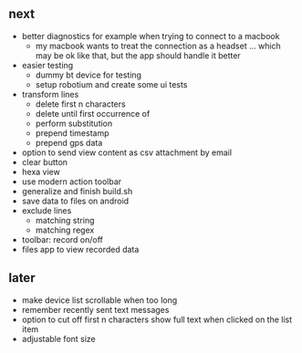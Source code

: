 next
----
- better diagnostics for example when trying to connect to a macbook
    - my macbook wants to treat the connection as a headset
      ... which may be ok like that, but the app should handle it better
- easier testing
    - dummy bt device for testing
    - setup robotium and create some ui tests
- transform lines
    - delete first n characters
    - delete until first occurrence of
    - perform substitution
    - prepend timestamp
    - prepend gps data
- option to send view content as csv attachment by email
- clear button
- hexa view
- use modern action toolbar
- generalize and finish build.sh
- save data to files on android
- exclude lines
    - matching string
    - matching regex
- toolbar: record on/off
- files app to view recorded data


later
-----
- make device list scrollable when too long
- remember recently sent text messages
- option to cut off first n characters
	show full text when clicked on the list item
- adjustable font size


